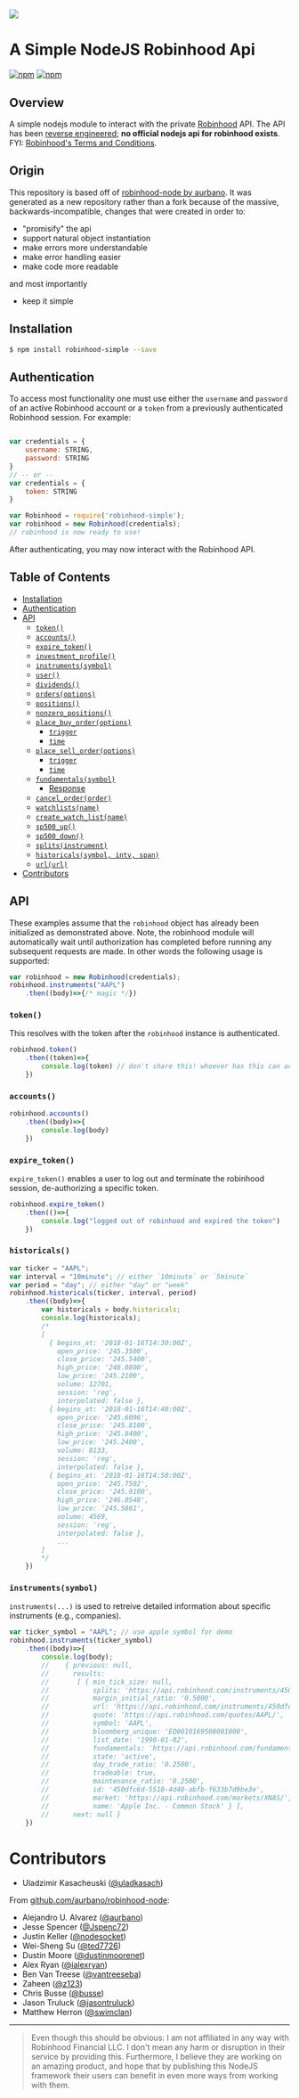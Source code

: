 <h1><img src="https://raw.githubusercontent.com/uladkasach/robinhood-simple-node/master/.github/robinhood-node.png"/></h1>


# A Simple NodeJS Robinhood Api


[![npm](https://img.shields.io/npm/v/robinhood-simple.svg?style=flat-square)](https://www.npmjs.com/package/robinhood-simple)
[![npm](https://img.shields.io/npm/dm/robinhood-simple.svg)](https://www.npmjs.com/package/robinhood-simple)

## Overview
A simple nodejs module to interact with the private [Robinhood](https://www.robinhood.com/) API. The API has been [reverse engineered](https://github.com/sanko/Robinhood); **no official nodejs api for robinhood exists**. FYI: [Robinhood's Terms and Conditions](https://brokerage-static.s3.amazonaws.com/assets/robinhood/legal/Robinhood%20Terms%20and%20Conditions.pdf).

## Origin
This repository is based off of [robinhood-node by aurbano](https://github.com/aurbano/robinhood-node). It was generated as a new repository rather than a fork because of the massive, backwards-incompatible, changes that were created in order to:
- "promisify" the api
- support natural object instantiation
- make errors more understandable
- make error handling easier
- make code more readable

and most importantly
- keep it simple



## Installation
```bash
$ npm install robinhood-simple --save
```

## Authentication

To access most functionality one must use either the `username` and `password` of an active Robinhood account or a `token` from a previously authenticated Robinhood session. For example:


```js

var credentials = {
    username: STRING,
    password: STRING
}
// -- or --
var credentials = {
    token: STRING
}

var Robinhood = require('robinhood-simple');
var robinhood = new Robinhood(credentials);
// robinhood is now ready to use!

```

After authenticating, you may now interact with the Robinhood API.




## Table of Contents

<!-- toc -->
  * [Installation](#installation)
  * [Authentication](#authentication)
  * [API](#api)
    * [`token()`](#token)
    * [`accounts()`](#accounts)
    * [`expire_token()`](#expire_token)
    * [`investment_profile()`](#investment_profile)
    * [`instruments(symbol)`](#instrumentssymbol)
    * [`user()`](#user)
    * [`dividends()`](#dividends)
    * [`orders(options)`](#ordersoptions)
    * [`positions()`](#positions)
    * [`nonzero_positions()`](#nonzero_positions)
    * [`place_buy_order(options)`](#place-buy-orderoptions)
      * [`trigger`](#trigger)
      * [`time`](#time)
    * [`place_sell_order(options)`](#place-sell-orderoptions)
      * [`trigger`](#trigger)
      * [`time`](#time)
    * [`fundamentals(symbol)`](#fundamentalssymbol)
      * [Response](#response)
    * [`cancel_order(order)`](#cancel-orderorder)
    * [`watchlists(name)`](#watchlistsname)
    * [`create_watch_list(name)`](#create-watch-listname)
    * [`sp500_up()`](#sp500-up)
    * [`sp500_down()`](#sp500-down)
    * [`splits(instrument)`](#splitsinstrument)
    * [`historicals(symbol, intv, span)`](#historicalssymbol-intv-span)
    * [`url(url)`](#urlurl)
* [Contributors](#contributors)

<!-- toc stop -->


## API

These examples assume that the `robinhood` object has already been initialized as demonstrated above. Note, the robinhood module will automatically wait until authorization has completed before running any subsequent requests are made. In other words the following usage is supported:

```js
var robinhood = new Robinhood(credentials);
robinhood.instruments("AAPL")
    .then((body)=>{/* magic */})
```


### `token()`

This resolves with the token after the `robinhood` instance is authenticated.

```js
robinhood.token()
    .then((token)=>{
        console.log(token) // don't share this! whoever has this can access your account.
    })
```

### `accounts()`

```js
robinhood.accounts()
    .then((body)=>{
        console.log(body)
    })
```

### `expire_token()`
`expire_token()` enables a user to log out and terminate the robinhood session, de-authorizing a specific token.

```js
robinhood.expire_token()
    .then(()=>{
        console.log("logged out of robinhood and expired the token")
    })
```

### `historicals()`

```js
var ticker = "AAPL";
var interval = "10minute"; // either `10minute` or `5minute`
var period = "day"; // either "day" or "week"
robinhood.historicals(ticker, interval, period)
    .then((body)=>{
        var historicals = body.historicals;
        console.log(historicals);
        /*
        [
          { begins_at: '2018-01-16T14:30:00Z',
            open_price: '245.3500',
            close_price: '245.5400',
            high_price: '246.0800',
            low_price: '245.2100',
            volume: 12701,
            session: 'reg',
            interpolated: false },
          { begins_at: '2018-01-16T14:40:00Z',
            open_price: '245.6096',
            close_price: '245.8100',
            high_price: '245.8400',
            low_price: '245.2400',
            volume: 8133,
            session: 'reg',
            interpolated: false },
          { begins_at: '2018-01-16T14:50:00Z',
            open_price: '245.7502',
            close_price: '245.9100',
            high_price: '246.0548',
            low_price: '245.5861',
            volume: 4569,
            session: 'reg',
            interpolated: false },
            ...
        ]
        */
    })
```

### `instruments(symbol)`

`instruments(...)` is used to retreive detailed information about specific instruments (e.g., companies).

```js
var ticker_symbol = "AAPL"; // use apple symbol for demo
robinhood.instruments(ticker_symbol)
    .then((body)=>{
        console.log(body);
        //    { previous: null,
        //      results:
        //       [ { min_tick_size: null,
        //           splits: 'https://api.robinhood.com/instruments/450dfc6d-5510-4d40-abfb-f633b7d9be3e/splits/',
        //           margin_initial_ratio: '0.5000',
        //           url: 'https://api.robinhood.com/instruments/450dfc6d-5510-4d40-abfb-f633b7d9be3e/',
        //           quote: 'https://api.robinhood.com/quotes/AAPL/',
        //           symbol: 'AAPL',
        //           bloomberg_unique: 'EQ0010169500001000',
        //           list_date: '1990-01-02',
        //           fundamentals: 'https://api.robinhood.com/fundamentals/AAPL/',
        //           state: 'active',
        //           day_trade_ratio: '0.2500',
        //           tradeable: true,
        //           maintenance_ratio: '0.2500',
        //           id: '450dfc6d-5510-4d40-abfb-f633b7d9be3e',
        //           market: 'https://api.robinhood.com/markets/XNAS/',
        //           name: 'Apple Inc. - Common Stock' } ],
        //      next: null }
    })
```

# Contributors


* Uladzimir Kasacheuski ([@uladkasach](https://github.com/uladkasach))

From [github.com/aurbano/robinhood-node](https://github.com/aurbano/robinhood-node):
* Alejandro U. Alvarez ([@aurbano](https://github.com/aurbano))
* Jesse Spencer ([@Jspenc72](https://github.com/jspenc72))
* Justin Keller ([@nodesocket](https://github.com/nodesocket))
* Wei-Sheng Su ([@ted7726](https://github.com/ted7726))
* Dustin Moore ([@dustinmoorenet](https://github.com/dustinmoorenet))
* Alex Ryan ([@ialexryan](https://github.com/ialexryan))
* Ben Van Treese ([@vantreeseba](https://github.com/vantreeseba))
* Zaheen ([@z123](https://github.com/z123))
* Chris Busse ([@busse](https://github.com/busse))
* Jason Truluck ([@jasontruluck](https://github.com/jasontruluck))
* Matthew Herron ([@swimclan](https://github.com/swimclan))

------------------

>Even though this should be obvious: I am not affiliated in any way with Robinhood Financial LLC. I don't mean any harm or disruption in their service by providing this. Furthermore, I believe they are working on an amazing product, and hope that by publishing this NodeJS framework their users can benefit in even more ways from working with them.
